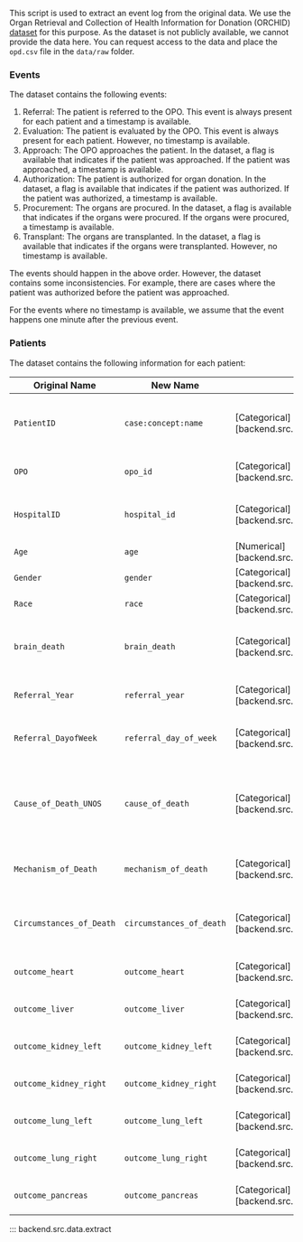 This script is used to extract an event log from the original data.
We use the Organ Retrieval and Collection of Health Information for Donation (ORCHID) [dataset](https://doi.org/10.13026/eytj-4f29) for this purpose.
As the dataset is not publicly available, we cannot provide the data here.
You can request access to the data and place the `opd.csv` file in the `data/raw` folder.

### Events
The dataset contains the following events:

1. Referral: The patient is referred to the OPO. This event is always present for each patient and a timestamp is available.
2. Evaluation: The patient is evaluated by the OPO. This event is always present for each patient. However, no timestamp is available.
3. Approach: The OPO approaches the patient. In the dataset, a flag is available that indicates if the patient was approached. If the patient was approached, a timestamp is available.
4. Authorization: The patient is authorized for organ donation. In the dataset, a flag is available that indicates if the patient was authorized. If the patient was authorized, a timestamp is available.
5. Procurement: The organs are procured. In the dataset, a flag is available that indicates if the organs were procured. If the organs were procured, a timestamp is available.
6. Transplant: The organs are transplanted. In the dataset, a flag is available that indicates if the organs were transplanted. However, no timestamp is available.

The events should happen in the above order. However, the dataset contains some inconsistencies. For example, there are cases where the patient was authorized before the patient was approached.

For the events where no timestamp is available, we assume that the event happens one minute after the previous event.

### Patients
The dataset contains the following information for each patient:

| Original Name            | New Name                 | Attribute Type                                                              | Description                                                              |
|--------------------------|--------------------------|-----------------------------------------------------------------------------|--------------------------------------------------------------------------|
| `PatientID`              | `case:concept:name`      | [Categorical][backend.src.dataclasses.attributes.AttributeType.CATEGORICAL] | A unique identifier for each patient. We use this as the case id.        |
| `OPO`                    | `opo_id`                 | [Categorical][backend.src.dataclasses.attributes.AttributeType.CATEGORICAL] | The OPO that is responsible for the patient.                             |
| `HospitalID`             | `hospital_id`            | [Categorical][backend.src.dataclasses.attributes.AttributeType.CATEGORICAL] | The hospital where the patient was treated.                              |
| `Age`                    | `age`                    | [Numerical][backend.src.dataclasses.attributes.AttributeType.NUMERICAL]     | The age of the patient.                                                  |
| `Gender`                 | `gender`                 | [Categorical][backend.src.dataclasses.attributes.AttributeType.CATEGORICAL] | The gender of the patient.                                               |
| `Race`                   | `race`                   | [Categorical][backend.src.dataclasses.attributes.AttributeType.CATEGORICAL] | The race of the patient.                                                 |
| `brain_death`            | `brain_death`            | [Categorical][backend.src.dataclasses.attributes.AttributeType.CATEGORICAL] | Indicates whether the patient experienced brain death.                   |
| `Referral_Year`          | `referral_year`          | [Categorical][backend.src.dataclasses.attributes.AttributeType.CATEGORICAL] | The year of patient referral.                                            |
| `Referral_DayofWeek`     | `referral_day_of_week`   | [Categorical][backend.src.dataclasses.attributes.AttributeType.CATEGORICAL] | The day of the week of patient referral.                                 |
| `Cause_of_Death_UNOS`    | `cause_of_death`         | [Categorical][backend.src.dataclasses.attributes.AttributeType.CATEGORICAL] | The cause of death according to UNOS (United Network for Organ Sharing). |
| `Mechanism_of_Death`     | `mechanism_of_death`     | [Categorical][backend.src.dataclasses.attributes.AttributeType.CATEGORICAL] | The mechanism of death for the patient.                                  |
| `Circumstances_of_Death` | `circumstances_of_death` | [Categorical][backend.src.dataclasses.attributes.AttributeType.CATEGORICAL] | The circumstances surrounding the patient's death.                       |
| `outcome_heart`          | `outcome_heart`          | [Categorical][backend.src.dataclasses.attributes.AttributeType.CATEGORICAL] | Outcome for the heart organ.                                             |
| `outcome_liver`          | `outcome_liver`          | [Categorical][backend.src.dataclasses.attributes.AttributeType.CATEGORICAL] | Outcome for the liver organ.                                             |
| `outcome_kidney_left`    | `outcome_kidney_left`    | [Categorical][backend.src.dataclasses.attributes.AttributeType.CATEGORICAL] | Outcome for the left kidney organ.                                       |
| `outcome_kidney_right`   | `outcome_kidney_right`   | [Categorical][backend.src.dataclasses.attributes.AttributeType.CATEGORICAL] | Outcome for the right kidney organ.                                      |
| `outcome_lung_left`      | `outcome_lung_left`      | [Categorical][backend.src.dataclasses.attributes.AttributeType.CATEGORICAL] | Outcome for the left lung organ.                                         |
| `outcome_lung_right`     | `outcome_lung_right`     | [Categorical][backend.src.dataclasses.attributes.AttributeType.CATEGORICAL] | Outcome for the right lung organ.                                        |
| `outcome_pancreas`       | `outcome_pancreas`       | [Categorical][backend.src.dataclasses.attributes.AttributeType.CATEGORICAL] | Outcome for the pancreas organ.                                          |

::: backend.src.data.extract
